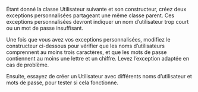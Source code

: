 Étant donné la classe Utilisateur suivante et son constructeur, créez deux exceptions personnalisées partageant une même classe parent. Ces exceptions personnalisées devront indiquer un nom d’utilisateur trop court ou un mot de passe insuffisant.

Une fois que vous avez vos exceptions personnalisées, modifiez le constructeur ci-dessous pour vérifier que les noms d’utilisateurs comprennent au moins trois caractères, et que les mots de passe contiennent au moins une lettre et un chiffre. Levez l’exception adaptée en cas de problème.

Ensuite, essayez de créer un Utilisateur avec différents noms d’utilisateur et mots de passe, pour tester si cela fonctionne.
